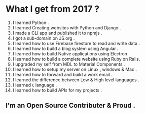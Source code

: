 # What I get from 2017 ?

1. I learned Python .
2. I learned Creating websites with Python and Django .
3. I made  a CLI app and published it to npmjs .
4. I got a sub-domain on JS.org .
5. I learned how to use Firebase firestore to read and write data .
6. I learned how to build a blog system using Angular .
7. I learned how to build Native applications using Electron .
8. I learned how to build a complete website using Ruby on Rails. 
9. I upgraded my self from MDL to Material Components .
10. I learned how to setup my server on Linux , windows & Mac .
11. I learned how to forward and build a work email .
12. I learned the difference between Low & High level languages .
13. I learned `C` language .
14. I learned how to build APIs for my projects .

## I'm an Open Source Contributer & Proud .


